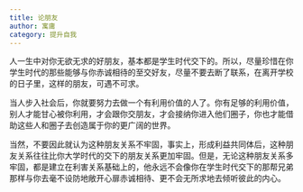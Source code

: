 ```yaml
---
title: 论朋友
author: 寓庸
category: 提升自我
---
```

人一生中对你无欲无求的好朋友，基本都是学生时代交下的。所以，尽量珍惜在你学生时代的那些能够与你赤诚相待的至交好友，尽量不要去断了联系，在离开学校的日子里，这样的朋友，可遇不可求。

 当人步入社会后，你就要努力去做一个有利用价值的人了。你有足够的利用价值，别人才能甘心被你利用，才会跟你交朋友，才会接纳你进入他们圈子，你也才能借助这些人和圈子去创造属于你的更广阔的世界。

 当然，不要因此就认为这种朋友关系不牢固，事实上，形成利益共同体后，这种朋友关系往往比你大学时代的交下的朋友关系更加牢固。但是，无论这种朋友关系多牢固，都是建立在利害关系基础上的，他永远不会像你在学生时代交下的那帮兄弟那样与你去毫不设防地敞开心扉赤诚相待、更不会无所求地去倾听彼此的内心。